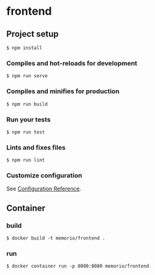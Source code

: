 # frontend

## Project setup
```
$ npm install
```

### Compiles and hot-reloads for development
```
$ npm run serve
```

### Compiles and minifies for production
```
$ npm run build
```

### Run your tests
```
$ npm run test
```

### Lints and fixes files
```
$ npm run lint
```

### Customize configuration
See [Configuration Reference](https://cli.vuejs.org/config/).

## Container
### build
```
$ docker build -t memorio/frontend .
```

### run
```
$ docker container run -p 8080:8080 memorio/frontend
```